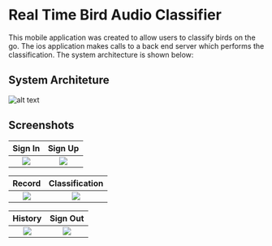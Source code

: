 # Real Time Bird Audio Classifier

This mobile application was created to allow users to classify birds on the go. The ios application makes calls to a back end server which performs the classification. The system architecture is shown below: 


## System Architeture 
![alt text](https://i.imgur.com/C0HokCi.png!)

## Screenshots

Sign In            |  Sign Up
:-------------------------:|:-------------------------:
![](https://i.imgur.com/8wcFflG.png)  |  ![](https://i.imgur.com/oqbpAQl.png)


Record             |  Classification
:-------------------------:|:-------------------------:
![](https://i.imgur.com/7BeRpF7.png)  |  ![](https://i.imgur.com/GBQ3uvX.jpg)

History            |  Sign Out
:-------------------------:|:-------------------------:
![](https://i.imgur.com/WI1DAih.png)  |  ![](https://i.imgur.com/wkp1NtC.png)

